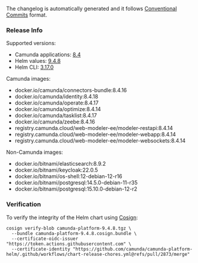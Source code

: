 The changelog is automatically generated and it follows [Conventional Commits](https://www.conventionalcommits.org/en/v1.0.0/) format.
<!-- generated by git-cliff -->
### Release Info

Supported versions:

- Camunda applications: [8.4](https://github.com/camunda/camunda-platform/releases?q=tag%3A8.4&expanded=true)
- Helm values: [9.4.8](https://artifacthub.io/packages/helm/camunda/camunda-platform/9.4.8#parameters)
- Helm CLI: [3.17.0](https://github.com/helm/helm/releases/tag/v3.17.0)

Camunda images:

- docker.io/camunda/connectors-bundle:8.4.16
- docker.io/camunda/identity:8.4.18
- docker.io/camunda/operate:8.4.17
- docker.io/camunda/optimize:8.4.14
- docker.io/camunda/tasklist:8.4.17
- docker.io/camunda/zeebe:8.4.16
- registry.camunda.cloud/web-modeler-ee/modeler-restapi:8.4.14
- registry.camunda.cloud/web-modeler-ee/modeler-webapp:8.4.14
- registry.camunda.cloud/web-modeler-ee/modeler-websockets:8.4.14

Non-Camunda images:

- docker.io/bitnami/elasticsearch:8.9.2
- docker.io/bitnami/keycloak:22.0.5
- docker.io/bitnami/os-shell:12-debian-12-r16
- docker.io/bitnami/postgresql:14.5.0-debian-11-r35
- docker.io/bitnami/postgresql:15.10.0-debian-12-r2

### Verification

To verify the integrity of the Helm chart using [Cosign](https://docs.sigstore.dev/signing/quickstart/):

```shell
cosign verify-blob camunda-platform-9.4.8.tgz \
  --bundle camunda-platform-9.4.8.cosign.bundle \
  --certificate-oidc-issuer "https://token.actions.githubusercontent.com" \
  --certificate-identity "https://github.com/camunda/camunda-platform-helm/.github/workflows/chart-release-chores.yml@refs/pull/2873/merge"
```
